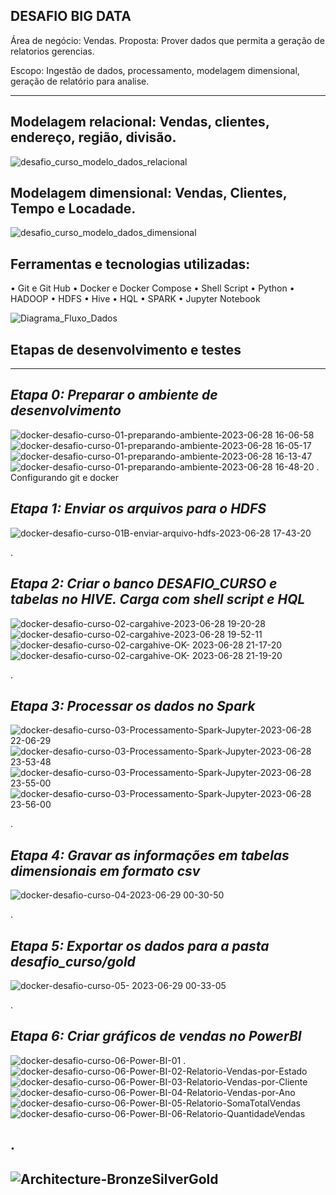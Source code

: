 DESAFIO BIG DATA
---
Área de negócio: Vendas.
Proposta: Prover dados que permita a geração de relatorios gerencias.

Escopo: Ingestão de dados, processamento, modelagem dimensional, geração de relatório para analise.

---

## Modelagem relacional: Vendas, clientes, endereço, região, divisão.
![desafio_curso_modelo_dados_relacional](https://github.com/marcelogsrodrigues/bigdata_desafio_curso/assets/134144307/b842ad6e-cba5-4e30-81a5-a80f73fe7b76)


## Modelagem dimensional: Vendas, Clientes, Tempo e Locadade.
![desafio_curso_modelo_dados_dimensional](https://github.com/marcelogsrodrigues/bigdata_desafio_curso/assets/134144307/f0084192-dfd8-4a83-aee0-f28d81747888)


## Ferramentas e tecnologias utilizadas:
•	Git e Git Hub
•	Docker e Docker Compose
•	Shell Script
•	Python
•	HADOOP
•	HDFS
•	Hive
•	HQL
•	SPARK
•	Jupyter Notebook

![Diagrama_Fluxo_Dados](https://github.com/marcelogsrodrigues/bigdata_desafio_curso/assets/134144307/a48a5251-c28c-4a8f-8786-0030a207447d)


## Etapas de desenvolvimento e testes
---
## _Etapa 0: Preparar o ambiente de desenvolvimento_
![docker-desafio-curso-01-preparando-ambiente-2023-06-28 16-06-58](https://github.com/marcelogsrodrigues/bigdata_desafio_curso/assets/134144307/d85952ba-147e-46f7-998b-a9e697d6b567)
![docker-desafio-curso-01-preparando-ambiente-2023-06-28 16-05-17](https://github.com/marcelogsrodrigues/bigdata_desafio_curso/assets/134144307/545198d7-8314-40a1-916f-6cf301489580)
![docker-desafio-curso-01-preparando-ambiente-2023-06-28 16-13-47](https://github.com/marcelogsrodrigues/bigdata_desafio_curso/assets/134144307/95a67f14-9678-42c1-b2a5-28945d297f9b)
![docker-desafio-curso-01-preparando-ambiente-2023-06-28 16-48-20](https://github.com/marcelogsrodrigues/bigdata_desafio_curso/assets/134144307/64a2a829-4b39-4181-bbed-d0b70a00cddb)
. Configurando git e docker

## _Etapa 1: Enviar os arquivos para o HDFS_
![docker-desafio-curso-01B-enviar-arquivo-hdfs-2023-06-28 17-43-20](https://github.com/marcelogsrodrigues/bigdata_desafio_curso/assets/134144307/7868d90e-c87f-4e00-9deb-890f705b19d4)

.
## _Etapa 2: Criar o banco DESAFIO_CURSO e tabelas no HIVE. Carga com shell script e HQL_
![docker-desafio-curso-02-cargahive-2023-06-28 19-20-28](https://github.com/marcelogsrodrigues/bigdata_desafio_curso/assets/134144307/711caea4-9422-45d7-9c1f-ab4d6f1ea056)
![docker-desafio-curso-02-cargahive-2023-06-28 19-52-11](https://github.com/marcelogsrodrigues/bigdata_desafio_curso/assets/134144307/7ecbdc9a-9c37-4b85-88e4-f300d395cd77)
![docker-desafio-curso-02-cargahive-OK- 2023-06-28 21-17-20](https://github.com/marcelogsrodrigues/bigdata_desafio_curso/assets/134144307/885a3cd9-1f96-4e3f-a323-1e5a8b2be6ed)
![docker-desafio-curso-02-cargahive-OK- 2023-06-28 21-19-20](https://github.com/marcelogsrodrigues/bigdata_desafio_curso/assets/134144307/cdc94f8b-a440-4427-84de-b692ae5b2a93)

.
## _Etapa 3: Processar os dados no Spark_
![docker-desafio-curso-03-Processamento-Spark-Jupyter-2023-06-28 22-06-29](https://github.com/marcelogsrodrigues/bigdata_desafio_curso/assets/134144307/67c6ce45-2456-4b0d-a020-bfaa87be5cae)
![docker-desafio-curso-03-Processamento-Spark-Jupyter-2023-06-28 23-53-48](https://github.com/marcelogsrodrigues/bigdata_desafio_curso/assets/134144307/972b2dd3-a5fd-4335-b332-bde3331b0933)
![docker-desafio-curso-03-Processamento-Spark-Jupyter-2023-06-28 23-55-00](https://github.com/marcelogsrodrigues/bigdata_desafio_curso/assets/134144307/d6d01894-776b-4230-8d63-84851d7f9b05)
![docker-desafio-curso-03-Processamento-Spark-Jupyter-2023-06-28 23-56-00](https://github.com/marcelogsrodrigues/bigdata_desafio_curso/assets/134144307/4551880d-31f4-497d-8e34-1e7d72e20f7e)

.
## _Etapa 4: Gravar as informações em tabelas dimensionais em formato csv_
![docker-desafio-curso-04-2023-06-29 00-30-50](https://github.com/marcelogsrodrigues/bigdata_desafio_curso/assets/134144307/9b0fc512-7508-413c-b6fd-c7d56a232e63)

.
## _Etapa 5: Exportar os dados para a pasta desafio_curso/gold_
![docker-desafio-curso-05- 2023-06-29 00-33-05](https://github.com/marcelogsrodrigues/bigdata_desafio_curso/assets/134144307/ffa18664-5353-4de7-889d-dbf8328061a0)

.
## _Etapa 6: Criar gráficos de vendas no PowerBI_
![docker-desafio-curso-06-Power-BI-01](https://github.com/marcelogsrodrigues/bigdata_desafio_curso/assets/134144307/a9d5d0af-8c46-4da0-bedb-c3b41ef9bbb0)
.
![docker-desafio-curso-06-Power-BI-02-Relatorio-Vendas-por-Estado](https://github.com/marcelogsrodrigues/bigdata_desafio_curso/assets/134144307/5be4d17e-459b-40e1-83b9-cf28c1153853)
![docker-desafio-curso-06-Power-BI-03-Relatorio-Vendas-por-Cliente](https://github.com/marcelogsrodrigues/bigdata_desafio_curso/assets/134144307/901cb65c-59b3-4c5d-9592-78788137a804)
![docker-desafio-curso-06-Power-BI-04-Relatorio-Vendas-por-Ano](https://github.com/marcelogsrodrigues/bigdata_desafio_curso/assets/134144307/2305fd8c-42bf-462c-941a-4504f8a91d27)
![docker-desafio-curso-06-Power-BI-05-Relatorio-SomaTotalVendas](https://github.com/marcelogsrodrigues/bigdata_desafio_curso/assets/134144307/e12c0622-44d0-417d-8504-15a15f38a9d6)
![docker-desafio-curso-06-Power-BI-06-Relatorio-QuantidadeVendas](https://github.com/marcelogsrodrigues/bigdata_desafio_curso/assets/134144307/0a920f71-c11a-4d09-86b7-2bd9e584c4d7)

.
---
![Architecture-BronzeSilverGold](https://github.com/marcelogsrodrigues/bigdata_desafio_curso/assets/134144307/f52ebd61-38e7-42fc-bd11-c439012eceb0)
---
